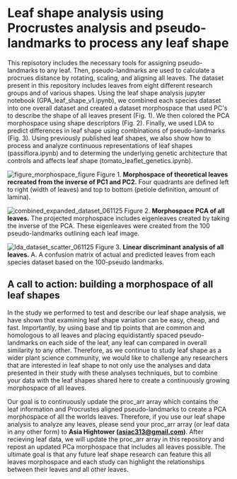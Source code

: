 # Leaf shape analysis using Procrustes analysis and pseudo-landmarks to process any leaf shape
This repisotory includes the necessary tools for assigning pseudo-landmarks to any leaf. Then, pseudo-landmarks are used to calculate a procrues distance by rotating, scaling, and aligning all leaves. 
The dataset present in this repository includes leaves from eight different research groups and of various shapes. Using the leaf shape analysis jupyter notebook (GPA_leaf_shape_v1.ipynb), we combined each species dataset into one overall dataset and created a dataset morphospace that used PC's to describe the shape of all leaves present (Fig. 1). We then colored the PCA morphospace using shape descriptors (Fig. 2). Finally, we used LDA to predict differences in leaf shape using combinations of pseudo-landmarks (Fig. 3). Using previously published leaf shapes, we also show how to process and analyze continuous representations of leaf shapes (passiflora.ipynb) and to determing the underlying genetic architecture that controls and affects leaf shape (tomato_leaflet_genetics.ipynb). 

![figure_morphospace_figure](https://github.com/user-attachments/assets/464b9680-deab-4775-8d99-b169c40b29d4)
Figure 1. **Morphospace of theoretical leaves recreated from the inverse of PC1 and PC2.** Four quadrants are defined left to right (width of leaves)  and top to bottom (petiole definition, amount of lamina). 

![combined_expanded_dataset_061125](https://github.com/user-attachments/assets/f5f098c1-3637-42cb-b4c9-ebff053b6ede)
Figure 2. **Morphospace PCA of all leaves.** The projected morphospace includes eigenleaves created by taking the inverse of the PCA. These eigenleaves were created from the 100 pseudo-landmarks outlining each leaf image. 

![lda_dataset_scatter_061125](https://github.com/user-attachments/assets/bc632fd7-6025-4f11-9b37-0af1224b6ca4)
Figure 3. **Linear discriminant analysis of all leaves.** A. A confusion matrix of actual and predicted leaves from each species dataset based on the 100-pseudo landmarks.

## A call to action: building a morphospace of all leaf shapes
In the study we performed to test and describe our leaf shape analysis, we have shown that examining leaf shape variation can be easy, cheap, and fast. Importantly, by using base and tip points that are common and homologous to all leaves and placing equidistantly spaced pseudo-landmarks on each side of the leaf, any leaf can compared in overall similarity to any other. Therefore, as we continue to study leaf shape as a wider plant science community, we would like to challenge any researchers that are interested in leaf shape to not only use the analyses and data presented in their study with these analyses techniques, but to combine your data with the leaf shapes shared here to create a continuously growing morphospace of all leaves. 

Our goal is to continuously update the proc_arr array which contains the leaf information and Procrustes aligned pseudo-landmarks to create a PCA morphospace of all the worlds leaves. Therefore, if you use our leaf shape analysis to analyze any leaves, please send your proc_arr array (or leaf data in any other form) to **Asia Hightower (asiac313@gmail.com)**. After recieving leaf data, we will update the proc_arr array in this repository and repost an updated PCa morphospace that includes all leaves possible. The ultimate goal is that any future leaf shape research can feature this all leaves morphospace and each study can highlight the relationships between their leaves and all other leaves. 
